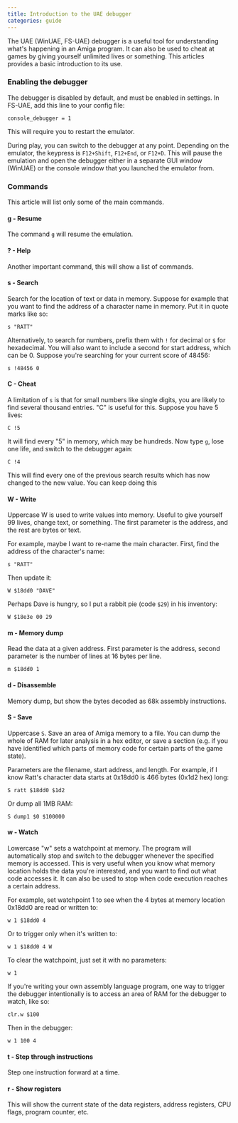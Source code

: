 ```yaml
---
title: Introduction to the UAE debugger
categories: guide
---
```


The UAE (WinUAE, FS-UAE) debugger is a useful tool for understanding what's
happening in an Amiga program. It can also be used to cheat at games by giving
yourself unlimited lives or something. This articles provides a basic
introduction to its use.

### Enabling the debugger

The debugger is disabled by default, and must be enabled in settings. In FS-UAE,
add this line to your config file:

    console_debugger = 1

This will require you to restart the emulator.

During play, you can switch to the debugger at any point. Depending on the
emulator, the keypress is `F12+Shift`, `F12+End`, or `F12+D`. This will pause
the emulation and open the debugger either in a separate GUI window (WinUAE) or
the console window that you launched the emulator from.

### Commands

This article will list only some of the main commands.

#### g - Resume

The command `g` will resume the emulation.

#### ? - Help

Another important command, this will show a list of commands.

#### s - Search

Search for the location of text or data in memory. Suppose for example that you
want to find the address of a character name in memory. Put it in quote marks
like so:

    s "RATT"

Alternatively, to search for numbers, prefix them with `!` for decimal or `$`
for hexadecimal. You will also want to include a second for start address, which
can be 0. Suppose you're searching for your current score of 48456:

    s !48456 0

#### C - Cheat

A limitation of `s` is that for small numbers like single digits, you are likely
to find several thousand entries. "C" is useful for this. Suppose you have 5
lives:

    C !5

It will find every "5" in memory, which may be hundreds. Now type `g`, lose one
life, and switch to the debugger again:

    C !4

This will find every one of the previous search results which has now changed to
the new value. You can keep doing this 

#### W  - Write

Uppercase W is used to write values into memory. Useful to give yourself 99
lives, change text, or something. The first parameter is the address, and the
rest are bytes or text.

For example, maybe I want to re-name the main character. First, find the address
of the character's name:

    s "RATT"

Then update it:

    W $18dd0 "DAVE"

Perhaps Dave is hungry, so I put a rabbit pie (code `$29`) in his inventory:

    W $18e3e 00 29

#### m - Memory dump

Read the data at a given address. First parameter is the address, second
parameter is the number of lines at 16 bytes per line.

    m $18dd0 1

#### d - Disassemble

Memory dump, but show the bytes decoded as 68k assembly instructions.

#### S - Save

Uppercase `S`. Save an area of Amiga memory to a file. You can dump the whole of
RAM for later analysis in a hex editor, or save a section (e.g. if you have
identified which parts of memory code for certain parts of the game state).

Parameters are the filename, start address, and length. For example, if I know
Ratt's character data starts at 0x18dd0 is 466 bytes (0x1d2 hex) long:

    S ratt $18dd0 $1d2

Or dump all 1MB RAM:

    S dump1 $0 $100000

#### w - Watch

Lowercase "w" sets a watchpoint at memory. The program will automatically stop
and switch to the debugger whenever the specified memory is accessed. This is
very useful when you know what memory location holds the data you're interested,
and you want to find out what code accesses it. It can also be used to stop when
code execution reaches a certain address.

For example, set watchpoint 1 to see when the 4 bytes at memory location 0x18dd0
are read or written to:

    w 1 $18dd0 4

Or to trigger only when it's written to:

    w 1 $18dd0 4 W

To clear the watchpoint, just set it with no parameters:

    w 1

If you're writing your own assembly language program, one way to trigger the
debugger intentionally is to access an area of RAM for the debugger to watch,
like so:

    clr.w $100

Then in the debugger:

    w 1 100 4

#### t - Step through instructions

Step one instruction forward at a time.

#### r - Show registers

This will show the current state of the data registers, address registers,
CPU flags, program counter, etc.

